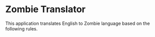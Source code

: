 Zombie Translator
=================

This application translates English to Zombie language based on the following rules.
